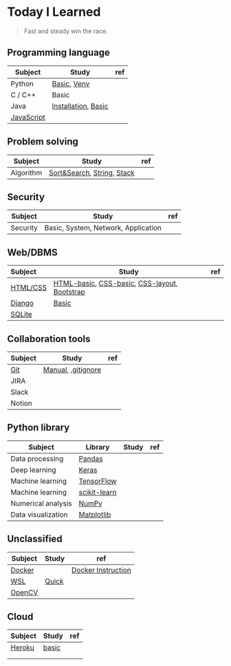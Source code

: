 # Today I Learned

> Fast and steady win the race.
>



## Programming language

| Subject                                                      | Study                                                        | ref  |
| ------------------------------------------------------------ | ------------------------------------------------------------ | ---- |
| Python                                                       | [Basic](study/python/python-basic.md), [Venv](study/python/python-venv.md) |      |
| C / C++                                                      | Basic                                                        |      |
| Java                                                         | [Installation](study/java/java-installation.md), [Basic](study/java/java-basic.md) |      |
| [JavaScript](https://developer.mozilla.org/ko/docs/Web/JavaScript) |                                                              |      |



## Problem solving

| Subject   | Study                                                        | ref  |
| --------- | ------------------------------------------------------------ | ---- |
| Algorithm | [Sort&Search](study/algorithm/aps-sort-search.md), [String](study/algorithm/aps-string.md), [Stack](study/algorithm/aps-stack.md) |      |



## Security

| Subject  | Study                               | ref  |
| -------- | ----------------------------------- | ---- |
| Security | Basic, System, Network, Application |      |





## Web/DBMS

| Subject                                                      | Study                                                        | ref  |
| :----------------------------------------------------------- | ------------------------------------------------------------ | ---- |
| [HTML/CSS](https://developer.mozilla.org/ko/docs/Learn/HTML) | [HTML-basic](study/web/html-basic.md), [CSS-basic](study/web/css-basic.md), [CSS-layout](study/web/css-layout.md), [Bootstrap](study/web/bootstrap.md) |      |
| [Django](https://www.djangoproject.com/)                     | [Basic](study/web/django-basic.md)                           |      |
| [SQLite](https://www.sqlite.org/index.html)                  |                                                              |      |



## Collaboration tools

| Subject                     | Study                                                        | ref  |
| --------------------------- | ------------------------------------------------------------ | ---- |
| [Git](https://git-scm.com/) | [Manual](study/collaboration-tools/git.md), [.gitignore](https://www.toptal.com/developers/gitignore) |      |
| JIRA                        |                                                              |      |
| Slack                       |                                                              |      |
| Notion                      |                                                              |      |



## Python library

| Subject            | Library                                   | Study | ref  |
| ------------------ | ----------------------------------------- | ----- | ---- |
| Data processing    | [Pandas](https://pandas.pydata.org/)      |       |      |
| Deep learning      | [Keras](https://keras.io/)                |       |      |
| Machine learning   | [TensorFlow](https://www.tensorflow.org/) |       |      |
| Machine learning   | [scikit-learn](https://scikit-learn.org/) |       |      |
| Numerical analysis | [NumPy](https://numpy.org/)               |       |      |
| Data visualization | [Matplotlib](https://matplotlib.org/)     |       |      |



## Unclassified

| Subject                                              | Study                                    | ref                                                          |
| ---------------------------------------------------- | ---------------------------------------- | ------------------------------------------------------------ |
| [Docker](https://www.docker.com/)                    |                                          | [Docker Instruction](https://www.youtube.com/watch?v=7eldOrjQVi0&list=PLQ28Nx3M4Jrguyuwg4xe9d9t2XE639e5C) |
| [WSL](https://docs.microsoft.com/en-us/windows/wsl/) | [Quick](study/unclassified/wsl-quick.md) |                                                              |
| [OpenCV](https://opencv.org/)                        |                                          |                                                              |



## Cloud

| Subject                       | Study                           | ref  |
| ----------------------------- | ------------------------------- | ---- |
| [Heroku](https://heroku.com/) | [basic](study/heroku/README.md) |      |
|                               |                                 |      |
|                               |                                 |      |

